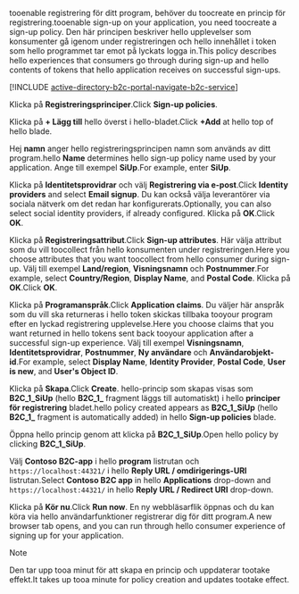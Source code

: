 <span data-ttu-id="82dce-101">tooenable registrering för ditt program, behöver du toocreate en princip för registrering.</span><span class="sxs-lookup"><span data-stu-id="82dce-101">tooenable sign-up on your application, you need toocreate a sign-up policy.</span></span> <span data-ttu-id="82dce-102">Den här principen beskriver hello upplevelser som konsumenter gå igenom under registreringen och hello innehållet i token som hello programmet tar emot på lyckats logga in.</span><span class="sxs-lookup"><span data-stu-id="82dce-102">This policy describes hello experiences that consumers go through during sign-up and hello contents of tokens that hello application receives on successful sign-ups.</span></span>

[!INCLUDE [active-directory-b2c-portal-navigate-b2c-service](active-directory-b2c-portal-navigate-b2c-service.md)]

<span data-ttu-id="82dce-103">Klicka på **Registreringsprinciper**.</span><span class="sxs-lookup"><span data-stu-id="82dce-103">Click **Sign-up policies**.</span></span>

<span data-ttu-id="82dce-104">Klicka på **+ Lägg till** hello överst i hello-bladet.</span><span class="sxs-lookup"><span data-stu-id="82dce-104">Click **+Add** at hello top of hello blade.</span></span>

<span data-ttu-id="82dce-105">Hej **namn** anger hello registreringsprincipen namn som används av ditt program.</span><span class="sxs-lookup"><span data-stu-id="82dce-105">hello **Name** determines hello sign-up policy name used by your application.</span></span> <span data-ttu-id="82dce-106">Ange till exempel **SiUp**.</span><span class="sxs-lookup"><span data-stu-id="82dce-106">For example, enter **SiUp**.</span></span>

<span data-ttu-id="82dce-107">Klicka på **Identitetsprovidrar** och välj **Registrering via e-post**.</span><span class="sxs-lookup"><span data-stu-id="82dce-107">Click **Identity providers** and select **Email signup**.</span></span> <span data-ttu-id="82dce-108">Du kan också välja leverantörer via sociala nätverk om det redan har konfigurerats.</span><span class="sxs-lookup"><span data-stu-id="82dce-108">Optionally, you can also select social identity providers, if already configured.</span></span> <span data-ttu-id="82dce-109">Klicka på **OK**.</span><span class="sxs-lookup"><span data-stu-id="82dce-109">Click **OK**.</span></span>

<span data-ttu-id="82dce-110">Klicka på **Registreringsattribut**.</span><span class="sxs-lookup"><span data-stu-id="82dce-110">Click **Sign-up attributes**.</span></span> <span data-ttu-id="82dce-111">Här välja attribut som du vill toocollect från hello konsumenten under registreringen.</span><span class="sxs-lookup"><span data-stu-id="82dce-111">Here you choose attributes that you want toocollect from hello consumer during sign-up.</span></span> <span data-ttu-id="82dce-112">Välj till exempel **Land/region**, **Visningsnamn** och **Postnummer**.</span><span class="sxs-lookup"><span data-stu-id="82dce-112">For example, select **Country/Region**, **Display Name**, and **Postal Code**.</span></span> <span data-ttu-id="82dce-113">Klicka på **OK**.</span><span class="sxs-lookup"><span data-stu-id="82dce-113">Click **OK**.</span></span>

<span data-ttu-id="82dce-114">Klicka på **Programanspråk**.</span><span class="sxs-lookup"><span data-stu-id="82dce-114">Click **Application claims**.</span></span> <span data-ttu-id="82dce-115">Du väljer här anspråk som du vill ska returneras i hello token skickas tillbaka tooyour program efter en lyckad registrering upplevelse.</span><span class="sxs-lookup"><span data-stu-id="82dce-115">Here you choose claims that you want returned in hello tokens sent back tooyour application after a successful sign-up experience.</span></span> <span data-ttu-id="82dce-116">Välj till exempel **Visningsnamn**, **Identitetsprovidrar**, **Postnummer**, **Ny användare** och **Användarobjekt-id**.</span><span class="sxs-lookup"><span data-stu-id="82dce-116">For example, select **Display Name**, **Identity Provider**, **Postal Code**, **User is new**, and **User's Object ID**.</span></span>

<span data-ttu-id="82dce-117">Klicka på **Skapa**.</span><span class="sxs-lookup"><span data-stu-id="82dce-117">Click **Create**.</span></span> <span data-ttu-id="82dce-118">hello-princip som skapas visas som **B2C_1_SiUp** (hello **B2C\_1\_**  fragment läggs till automatiskt) i hello **principer för registrering** bladet.</span><span class="sxs-lookup"><span data-stu-id="82dce-118">hello policy created appears as **B2C_1_SiUp** (hello **B2C\_1\_** fragment is automatically added) in hello **Sign-up policies** blade.</span></span>

<span data-ttu-id="82dce-119">Öppna hello princip genom att klicka på **B2C_1_SiUp**.</span><span class="sxs-lookup"><span data-stu-id="82dce-119">Open hello policy by clicking **B2C_1_SiUp**.</span></span>

<span data-ttu-id="82dce-120">Välj **Contoso B2C-app** i hello **program** listrutan och `https://localhost:44321/` i hello **Reply URL / omdirigerings-URI** listrutan.</span><span class="sxs-lookup"><span data-stu-id="82dce-120">Select **Contoso B2C app** in hello **Applications** drop-down and `https://localhost:44321/` in hello **Reply URL / Redirect URI** drop-down.</span></span>

<span data-ttu-id="82dce-121">Klicka på **Kör nu**.</span><span class="sxs-lookup"><span data-stu-id="82dce-121">Click **Run now**.</span></span> <span data-ttu-id="82dce-122">En ny webbläsarflik öppnas och du kan köra via hello användarfunktioner registrerar dig för ditt program.</span><span class="sxs-lookup"><span data-stu-id="82dce-122">A new browser tab opens, and you can run through hello consumer experience of signing up for your application.</span></span>

> [!NOTE]
> <span data-ttu-id="82dce-123">Den tar upp tooa minut för att skapa en princip och uppdaterar tootake effekt.</span><span class="sxs-lookup"><span data-stu-id="82dce-123">It takes up tooa minute for policy creation and updates tootake effect.</span></span>
>